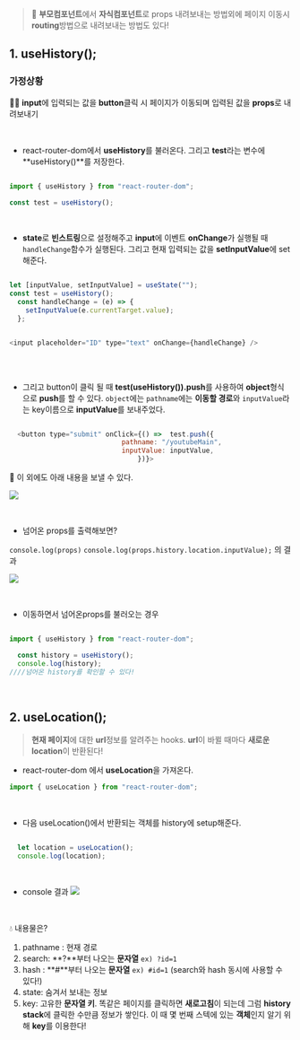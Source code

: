 > 🦔 **부모컴포넌트**에서 **자식컴포넌트**로 props 내려보내는 방법외에 페이지 이동시 **routing**방법으로 내려보내는 방법도 있다!  

## 1. useHistory();

### 가정상황
🙍‍♀️ **input**에 입력되는 값을 **button**클릭 시 페이지가 이동되며 입력된 값을 **props**로 내려보내기


<br>


- react-router-dom에서 **useHistory**를 불러온다.
그리고 **test**라는 변수에 **useHistory()**를 저장한다. 
```js

import { useHistory } from "react-router-dom";

const test = useHistory();
```

<br>


- **state**로 **빈스트링**으로 설정해주고 **input**에 이벤트 **onChange**가 실행될 때 `handleChange`함수가 실행된다. 
그리고 현재 입력되는 값을 **setInputValue**에 set해준다.

```js

let [inputValue, setInputValue] = useState("");
const test = useHistory();
  const handleChange = (e) => {
    setInputValue(e.currentTarget.value);
  };


<input placeholder="ID" type="text" onChange={handleChange} />
  
```

<br>

- 그리고 button이 클릭 될 때 **test(useHistory()).push**를 사용하여 **object**형식으로 **push**를 할 수 있다. `object`에는 `pathname`에는 **이동할 경로**와 `inputValue`라는 key이름으로 **inputValue**를 보내주었다. 

```js

  <button type="submit" onClick={() =>  test.push({
                      		pathname: "/youtubeMain",
                      		inputValue: inputValue,
                    			})}>
```

🔗 이 외에도 아래 내용을 보낼 수 있다.

![](https://images.velog.io/images/duswn38/post/2963fa0d-91ba-4f8d-95b4-55395f67ae51/%EC%BA%A1%EC%B2%981.PNG)



<br>

- 넘어온 props를 출력해보면?

`console.log(props)` 
`console.log(props.history.location.inputValue);` 의 결과

![](https://images.velog.io/images/duswn38/post/e7e2f19a-9c1c-468d-b3c7-2b2392970fd9/%EC%BA%A1%EC%B2%98.PNG)


<br>

- 이동하면서 넘어온props를 불러오는 경우

```js

import { useHistory } from "react-router-dom";

  const history = useHistory();
  console.log(history);
////넘어온 history를 확인할 수 있다! 
```

<br>

## 2. useLocation();

> **현재 페이지**에 대한 **url**정보를 알려주는 hooks. **url**이 바뀔 때마다 **새로운 location**이 반환된다! 


- react-router-dom 에서 **useLocation**을 가져온다. 

```js
import { useLocation } from "react-router-dom";

```

<br>

- 다음 useLocation()에서 반환되는 객체를 history에 setup해준다. 

```js

  let location = useLocation();
  console.log(location);

```


<br>

- console 결과
![](https://images.velog.io/images/duswn38/post/fd28c812-9c28-4599-a120-5bf67c4b0aff/%EC%BA%A1%EC%B2%982.PNG)


<br>

💧 내용물은? 
1. pathname : 현재 경로
2. search: **?**부터 나오는 **문자열** `ex) ?id=1` 
3. hash : **#**부터 나오는 **문자열** `ex) #id=1`
(search와 hash 동시에 사용할 수 있다!)
4. state: 숨겨서 보내는 정보
5. key: 고유한 **문자열 키**. 
똑같은 페이지를 클릭하면 **새로고침**이 되는데 그럼 **history stack**에 클릭한 수만큼 정보가 쌓인다.
이 때 몇 번째 스텍에 있는 **객체**인지 알기 위해 **key**를 이용한다! 


                  
